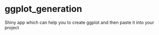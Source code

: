 # ggplot_generation
Shiny app which can help you to create ggplot and then paste it into your project
